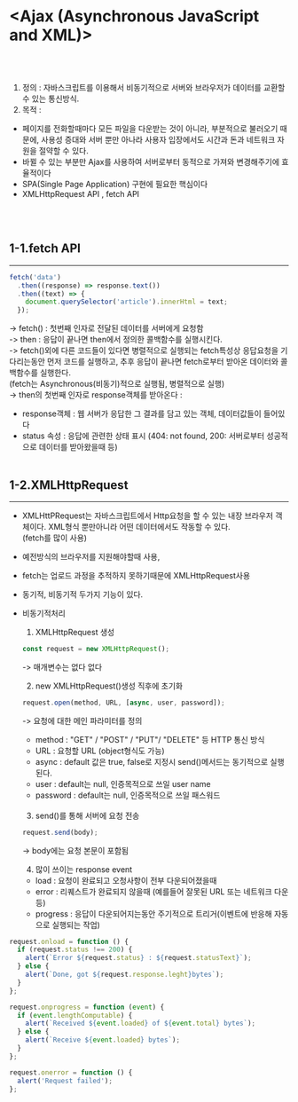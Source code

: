 # <Ajax (Asynchronous JavaScript and XML)>

<br/>
<br/>

1. 정의 : 자바스크립트를 이용해서 비동기적으로 서버와 브라우저가 데이터를 교환할 수 있는 통신방식.
2. 목적 :

- 페이지를 전화할때마다 모든 파일을 다운받는 것이 아니라, 부분적으로 불러오기 때문에, 사용성 증대와 서버 뿐만 아나라 사용자 입장에서도 시간과 돈과 네트워크 자원을 절약할 수 있다.
- 바뀔 수 있는 부분만 Ajax를 사용하여 서버로부터 동적으로 가져와 변경해주기에 효율적이다
- SPA(Single Page Application) 구현에 필요한 핵심이다
- XMLHttpRequest API , fetch API

<br/>
<br/>

## 1-1.fetch API

---

```javascript
fetch('data')
  .then((response) => response.text())
  .then((text) => {
    document.querySelector('article').innerHtml = text;
  });
```

-> fetch() : 첫번째 인자로 전달된 데이터를 서버에게 요청함 <br/>
-> then : 응답이 끝나면 then에서 정의한 콜백함수를 실행시킨다.<br/>
-> fetch()외에 다른 코드들이 있다면 병렬적으로 실행되는 fetch특성상 응답요청을 기다리는동안 먼저 코드를 실행하고, 추후 응답이 끝나면 fetch로부터 받아온 데이터와 콜백함수를 실행한다.<br/>
(fetch는 Asynchronous(비동기)적으로 실행됨, 병렬적으로 실행)<br/>
-> then의 첫번째 인자로 response객체를 받아온다 : <br>

- response객체 : 웹 서버가 응답한 그 결과를 담고 있는 객체, 데이터값들이 들어있다<br>
- status 속성 : 응답에 관련한 상태 표시 (404: not found, 200: 서버로부터 성공적으로 데이터를 받아왔을때 등)
  <br>
  <br>

## 1-2.XMLHttpRequest

---

- XMLHttPRequest는 자바스크립트에서 Http요청을 할 수 있는 내장
  브라우저 객체이다. XML형식 뿐만아니라 어떤 데이터에서도 작동할 수 있다.<br>
  (fetch를 많이 사용)
- 예전방식의 브라우저를 지원해야할때 사용,
- fetch는 업로드 과정을 추적하지 못하기때문에 XMLHttpRequest사용
- 동기적, 비동기적 두가지 기능이 있다.

- 비동기적처리

  1. XMLHttpRequest 생성

  ```javascript
  const request = new XMLHttpRequest();
  ```

  -> 매개변수는 없다 없다
  <br>

  2. new XMLHttpRequest()생성 직후에 초기화

  ```javascript
  request.open(method, URL, [async, user, password]);
  ```

  -> 요청에 대한 메인 파라미터를 정의 <br>

  - method : "GET" / "POST" / "PUT"/ "DELETE" 등 HTTP 통신 방식<br>
  - URL : 요청할 URL (object형식도 가능)<br>
  - async : default 값은 true, false로 지정시 send()메서드는 동기적으로 실행된다.<br>
  - user : default는 null, 인증목적으로 쓰일 user name<br>
  - password : default는 null, 인증목적으로 쓰일 패스워드<br>

  <br>

  3. send()를 통해 서버에 요청 전송

  ```javascript
  request.send(body);
  ```

  -> body에는 요청 본문이 포함됨 <br>

  4. 많이 쓰이는 response event

  - load : 요청이 완료되고 오청사항이 전부 다운되어졌을때
  - error : 리퀘스트가 완료되지 않을때 (예를들어 잘못된 URL 또는 네트워크 다운 등)
  - progress : 응답이 다운되어지는동안 주기적으로 트리거(이벤트에 반응해 자동으로 실행되는 작업)

```javascript
request.onload = function () {
  if (request.status !== 200) {
    alert(`Error ${request.status} : ${request.statusText}`);
  } else {
    alert(`Done, got ${request.response.leght}bytes`);
  }
};

request.onprogress = function (event) {
  if (event.lengthComputable) {
    alert(`Received ${event.loaded} of ${event.total} bytes`);
  } else {
    alert(`Receive ${event.loaded} bytes`);
  }
};

request.onerror = function () {
  alert('Request failed');
};
```
